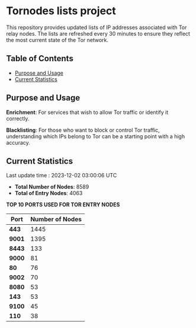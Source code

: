 # Tornodes lists project

This repository provides updated lists of IP addresses associated with Tor relay nodes. The lists are refreshed every 30 minutes to ensure they reflect the most current state of the Tor network.

## Table of Contents

- [Purpose and Usage](#purpose-and-usage)
- [Current Statistics](#current-statistics)


## Purpose and Usage

**Enrichment**: For services that wish to allow Tor traffic or identify it correctly.

**Blacklisting**: For those who want to block or control Tor traffic, understanding which IPs belong to Tor can be a starting point with a high accuracy.

## Current Statistics

Last update time : 2023-12-02 03:00:06 UTC

- **Total Number of Nodes**: 8589
- **Total of Entry Nodes**: 4063

**TOP 10 PORTS USED FOR TOR ENTRY NODES**

| **Port** | **Number of Nodes** |
|------|-----------------|
| **443**   | 1445  |
| **9001**   | 1395  |
| **8443**   | 133  |
| **9000**   | 81  |
| **80**   | 76  |
| **9002**   | 70  |
| **8080**   | 53  |
| **143**   | 53  |
| **9100**   | 45  |
| **110**   | 38  |

